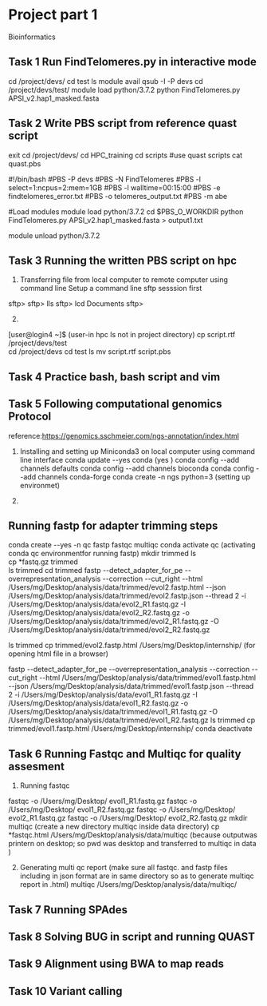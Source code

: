 # Project part 1

Bioinformatics 

## Task 1 Run FindTelomeres.py in interactive mode

cd /project/devs/
cd test
ls
module avail
qsub -I -P devs
cd /project/devs/test/
module load python/3.7.2
python FindTelomeres.py APSI_v2.hap1_masked.fasta

## Task 2 Write PBS script from reference quast script

exit
cd /project/devs/
cd HPC_training
cd scripts            #use quast scripts
cat quast.pbs
 
#!/bin/bash
#PBS -P devs
#PBS -N FindTelomeres
#PBS -l select=1:ncpus=2:mem=1GB
#PBS -l walltime=00:15:00
#PBS -e findtelomeres_error.txt
#PBS -o telomeres_output.txt
#PBS -m abe

#Load modules
module load python/3.7.2
cd $PBS_O_WORKDIR
python FindTelomeres.py APSI_v2.hap1_masked.fasta > output1.txt

module unload python/3.7.2

## Task 3 Running the written PBS script on hpc
1. Transferring file from local computer to remote computer using command line
Setup a command line sftp sesssion first

sftp>
sftp> lls
sftp> lcd Documents
sftp>



2.
[user@login4 ~]$                        (user-in hpc ls not in project directory)
cp script.rtf /project/devs/test    
cd /project/devs
cd  test
ls
mv script.rtf script.pbs

## Task 4  Practice bash, bash script and vim

## Task 5 Following computational genomics Protocol

reference:https://genomics.sschmeier.com/ngs-annotation/index.html

1. Installing and setting up Miniconda3 on local computer using command line interface
conda update --yes conda                    (yes )
conda config --add channels defaults
conda config --add channels bioconda
conda config --add channels conda-forge
conda create -n ngs python=3                (setting up environmet)

2.
## Running fastp for adapter trimming steps
conda create --yes -n qc fastp fastqc multiqc
conda activate qc                           (activating conda qc environmentfor running fastp)
mkdir trimmed
ls  
cp *fastq.gz trimmed                            
ls trimmed
cd trimmed
fastp --detect_adapter_for_pe --overrepresentation_analysis --correction --cut_right --html /Users/mg/Desktop/analysis/data/trimmed/evol2.fastp.html --json /Users/mg/Desktop/analysis/data/trimmed/evol2.fastp.json --thread 2 -i /Users/mg/Desktop/analysis/data/evol2_R1.fastq.gz -I /Users/mg/Desktop/analysis/data/evol2_R2.fastq.gz -o /Users/mg/Desktop/analysis/data/trimmed/evol2_R1.fastq.gz -O /Users/mg/Desktop/analysis/data/trimmed/evol2_R2.fastq.gz

ls trimmed
cp trimmed/evol2.fastp.html /Users/mg/Desktop/internship/             (for opening html file in a browser)

fastp --detect_adapter_for_pe --overrepresentation_analysis --correction --cut_right --html /Users/mg/Desktop/analysis/data/trimmed/evol1.fastp.html --json /Users/mg/Desktop/analysis/data/trimmed/evol1.fastp.json --thread 2 -i /Users/mg/Desktop/analysis/data/evol1_R1.fastq.gz -I /Users/mg/Desktop/analysis/data/evol1_R2.fastq.gz -o /Users/mg/Desktop/analysis/data/trimmed/evol1_R1.fastq.gz -O /Users/mg/Desktop/analysis/data/trimmed/evol1_R2.fastq.gz
ls trimmed
cp trimmed/evol1.fastp.html /Users/mg/Desktop/internship/
conda deactivate

## Task 6 Running Fastqc and Multiqc for quality assesment
1. Running fastqc

fastqc -o /Users/mg/Desktop/  evol1_R1.fastq.gz
fastqc -o /Users/mg/Desktop/  evol1_R2.fastq.gz
fastqc -o /Users/mg/Desktop/  evol2_R1.fastq.gz
fastqc -o /Users/mg/Desktop/ evol2_R2.fastq.gz
mkdir multiqc                                        (create a new directory multiqc inside data directory)
cp *fastqc.html /Users/mg/Desktop/analysis/data/multiqc   (because outputwas printern on desktop; so pwd was desktop and transferred to multiqc in data )

 2. Generating multi qc report
  (make sure all fastqc. and fastp files including in json format are in same directory so as to generate multiqc report in .html)
 multiqc /Users/mg/Desktop/analysis/data/multiqc/
## Task 7 Running SPAdes
## Task 8 Solving BUG in script  and  running QUAST
## Task 9 Alignment using BWA to map reads
## Task 10 Variant calling














